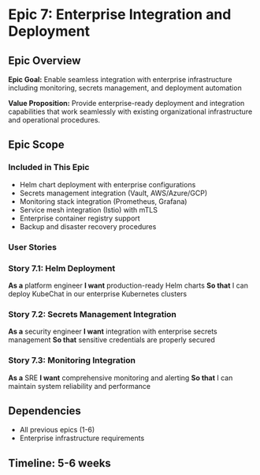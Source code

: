 # Epic 7: Enterprise Integration and Deployment

## Epic Overview

**Epic Goal:** Enable seamless integration with enterprise infrastructure including monitoring, secrets management, and deployment automation

**Value Proposition:** Provide enterprise-ready deployment and integration capabilities that work seamlessly with existing organizational infrastructure and operational procedures.

## Epic Scope

### Included in This Epic
- Helm chart deployment with enterprise configurations
- Secrets management integration (Vault, AWS/Azure/GCP)
- Monitoring stack integration (Prometheus, Grafana)
- Service mesh integration (Istio) with mTLS
- Enterprise container registry support
- Backup and disaster recovery procedures

### User Stories

### Story 7.1: Helm Deployment
**As a** platform engineer
**I want** production-ready Helm charts
**So that** I can deploy KubeChat in our enterprise Kubernetes clusters

### Story 7.2: Secrets Management Integration
**As a** security engineer
**I want** integration with enterprise secrets management
**So that** sensitive credentials are properly secured

### Story 7.3: Monitoring Integration
**As a** SRE
**I want** comprehensive monitoring and alerting
**So that** I can maintain system reliability and performance

## Dependencies
- All previous epics (1-6)
- Enterprise infrastructure requirements

## Timeline: 5-6 weeks